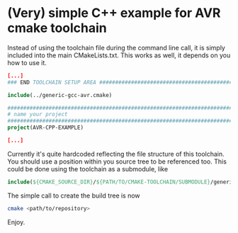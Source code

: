 # (Very) simple C++ example for AVR cmake toolchain

Instead of using the toolchain file during the command line call, it is simply included
into the main CMakeLists.txt. This works as well, it depends on you how to use it.

```cmake
[...]
### END TOOLCHAIN SETUP AREA #############################################

include(../generic-gcc-avr.cmake)

##########################################################################
# name your project
##########################################################################
project(AVR-CPP-EXAMPLE)

[...]
```

Currently it's quite hardcoded reflecting the file structure of this toolchain. You should
use a position within you source tree to be referenced too. This could be done using the
toolchain as a submodule, like 

```cmake
include(${CMAKE_SOURCE_DIR}/${PATH/TO/CMAKE-TOOLCHAIN/SUBMODULE}/generic-gcc-avr.cmake)
```

The simple call to create the build tree is now

```bash
cmake <path/to/repository>
```
Enjoy.

